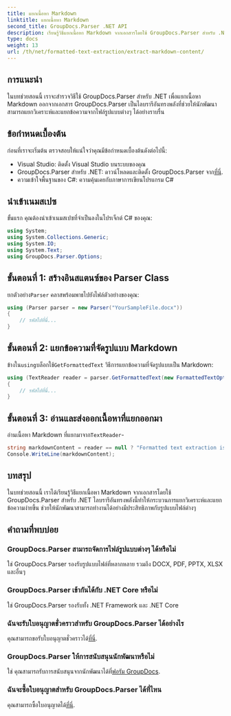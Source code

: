 ```yaml
---
title: แยกเนื้อหา Markdown
linktitle: แยกเนื้อหา Markdown
second_title: GroupDocs.Parser .NET API
description: เรียนรู้วิธีแยกเนื้อหา Markdown จากเอกสารโดยใช้ GroupDocs.Parser สำหรับ .NET บทช่วยสอนนี้ให้คำแนะนำทีละขั้นตอนสำหรับการแยกข้อความอย่างราบรื่น
type: docs
weight: 13
url: /th/net/formatted-text-extraction/extract-markdown-content/
---
```

## การแนะนำ
ในบทช่วยสอนนี้ เราจะสำรวจวิธีใช้ GroupDocs.Parser สำหรับ .NET เพื่อแยกเนื้อหา Markdown ออกจากเอกสาร GroupDocs.Parser เป็นไลบรารีอันทรงพลังที่ช่วยให้นักพัฒนาสามารถแยกวิเคราะห์และแยกข้อความจากไฟล์รูปแบบต่างๆ ได้อย่างราบรื่น
## ข้อกำหนดเบื้องต้น
ก่อนที่เราจะเริ่มต้น ตรวจสอบให้แน่ใจว่าคุณมีข้อกำหนดเบื้องต้นดังต่อไปนี้:
- Visual Studio: ติดตั้ง Visual Studio บนระบบของคุณ
-  GroupDocs.Parser สำหรับ .NET: ดาวน์โหลดและติดตั้ง GroupDocs.Parser จาก[ที่นี่](https://releases.groupdocs.com/parser/net/).
- ความเข้าใจพื้นฐานของ C#: ความคุ้นเคยกับภาษาการเขียนโปรแกรม C#

## นำเข้าเนมสเปซ
ขั้นแรก คุณต้องนำเข้าเนมสเปซที่จำเป็นลงในโปรเจ็กต์ C# ของคุณ:
```csharp
using System;
using System.Collections.Generic;
using System.IO;
using System.Text;
using GroupDocs.Parser.Options;
```
## ขั้นตอนที่ 1: สร้างอินสแตนซ์ของ Parser Class
 ยกตัวอย่าง`Parser` คลาสพร้อมพาธไปยังไฟล์ตัวอย่างของคุณ:
```csharp
using (Parser parser = new Parser("YourSampleFile.docx"))
{
    // รหัสไปที่นี่...
}
```
## ขั้นตอนที่ 2: แยกข้อความที่จัดรูปแบบ Markdown
 ข้างใน`using`บล็อกใช้`GetFormattedText` วิธีการแยกข้อความที่จัดรูปแบบเป็น Markdown:
```csharp
using (TextReader reader = parser.GetFormattedText(new FormattedTextOptions(FormattedTextMode.Markdown)))
{
    // รหัสไปที่นี่...
}
```
## ขั้นตอนที่ 3: อ่านและส่งออกเนื้อหาที่แยกออกมา
 อ่านเนื้อหา Markdown ที่แยกมาจาก`TextReader`-
```csharp
string markdownContent = reader == null ? "Formatted text extraction isn't supported" : reader.ReadToEnd();
Console.WriteLine(markdownContent);
```

## บทสรุป
ในบทช่วยสอนนี้ เราได้เรียนรู้วิธีแยกเนื้อหา Markdown จากเอกสารโดยใช้ GroupDocs.Parser สำหรับ .NET ไลบรารีอันทรงพลังนี้ทำให้กระบวนการแยกวิเคราะห์และแยกข้อความง่ายขึ้น ช่วยให้นักพัฒนาสามารถทำงานได้อย่างมีประสิทธิภาพกับรูปแบบไฟล์ต่างๆ
## คำถามที่พบบ่อย
### GroupDocs.Parser สามารถจัดการไฟล์รูปแบบต่างๆ ได้หรือไม่
ใช่ GroupDocs.Parser รองรับรูปแบบไฟล์ที่หลากหลาย รวมถึง DOCX, PDF, PPTX, XLSX และอื่นๆ
### GroupDocs.Parser เข้ากันได้กับ .NET Core หรือไม่
ใช่ GroupDocs.Parser รองรับทั้ง .NET Framework และ .NET Core
### ฉันจะรับใบอนุญาตชั่วคราวสำหรับ GroupDocs.Parser ได้อย่างไร
 คุณสามารถขอรับใบอนุญาตชั่วคราวได้[ที่นี่](https://purchase.groupdocs.com/temporary-license/).
### GroupDocs.Parser ให้การสนับสนุนนักพัฒนาหรือไม่
 ใช่ คุณสามารถรับการสนับสนุนจากนักพัฒนาได้ที่[ฟอรัม GroupDocs](https://forum.groupdocs.com/c/parser/17).
### ฉันจะซื้อใบอนุญาตสำหรับ GroupDocs.Parser ได้ที่ไหน
 คุณสามารถซื้อใบอนุญาตได้[ที่นี่](https://purchase.groupdocs.com/buy).